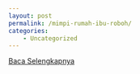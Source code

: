 ```yaml
---
layout: post
permalink: /mimpi-rumah-ibu-roboh/
categories:
    - Uncategorized
---
```


[Baca Selengkapnya](/04)